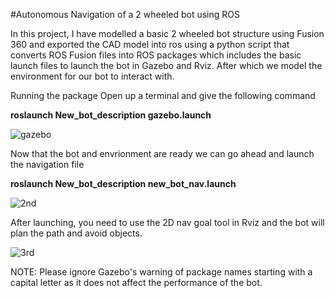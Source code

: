 #Autonomous Navigation of a 2 wheeled bot using ROS


In this project, I have modelled a basic 2 wheeled bot structure using Fusion 360 and exported the CAD model into ros using a python script that converts ROS Fusion files into ROS packages which includes the basic launch files to launch the bot in Gazebo and Rviz. After which we model the environment for our bot to interact with.

Running the package 
Open up a terminal and give the following command

**roslaunch New_bot_description gazebo.launch**

![gazebo](https://user-images.githubusercontent.com/67633494/148681401-9867a560-8426-4735-a6a6-0d683127e403.png)



Now that the bot and envrionment are ready we can go ahead and launch the navigation file

**roslaunch New_bot_description new_bot_nav.launch**

![2nd](https://user-images.githubusercontent.com/67633494/148681587-3b76f35e-c3fd-489e-9c02-5a868303c906.png)


After launching, you need to use the 2D nav goal tool in Rviz and the bot will plan the path and avoid objects. 

![3rd](https://user-images.githubusercontent.com/67633494/148681745-8015f411-48e5-4c75-997c-ed010cfddc34.png)
  

NOTE: Please ignore Gazebo's warning of package names starting with a capital letter as it does not affect the performance of the bot. 

